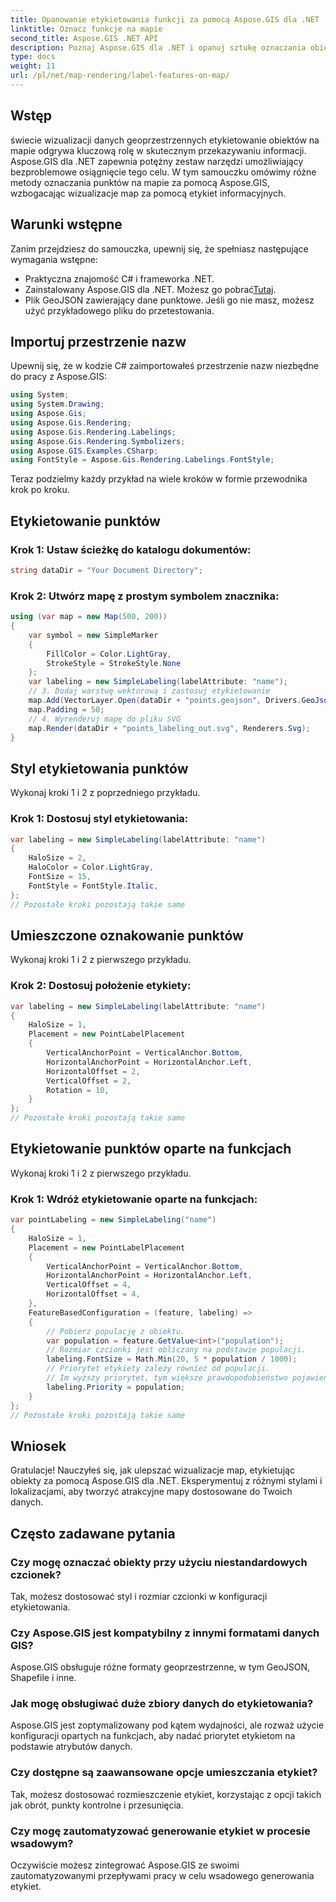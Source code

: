 ```yaml
---
title: Opanowanie etykietowania funkcji za pomocą Aspose.GIS dla .NET
linktitle: Oznacz funkcje na mapie
second_title: Aspose.GIS .NET API
description: Poznaj Aspose.GIS dla .NET i opanuj sztukę oznaczania obiektów na mapach. Ulepsz swoje wizualizacje geoprzestrzenne bez wysiłku. #Aspose #GIS
type: docs
weight: 11
url: /pl/net/map-rendering/label-features-on-map/
---
```

## Wstęp
świecie wizualizacji danych geoprzestrzennych etykietowanie obiektów na mapie odgrywa kluczową rolę w skutecznym przekazywaniu informacji. Aspose.GIS dla .NET zapewnia potężny zestaw narzędzi umożliwiający bezproblemowe osiągnięcie tego celu. W tym samouczku omówimy różne metody oznaczania punktów na mapie za pomocą Aspose.GIS, wzbogacając wizualizacje map za pomocą etykiet informacyjnych.
## Warunki wstępne
Zanim przejdziesz do samouczka, upewnij się, że spełniasz następujące wymagania wstępne:
- Praktyczna znajomość C# i frameworka .NET.
-  Zainstalowany Aspose.GIS dla .NET. Możesz go pobrać[Tutaj](https://releases.aspose.com/gis/net/).
- Plik GeoJSON zawierający dane punktowe. Jeśli go nie masz, możesz użyć przykładowego pliku do przetestowania.
## Importuj przestrzenie nazw
Upewnij się, że w kodzie C# zaimportowałeś przestrzenie nazw niezbędne do pracy z Aspose.GIS:
```csharp
using System;
using System.Drawing;
using Aspose.Gis;
using Aspose.Gis.Rendering;
using Aspose.Gis.Rendering.Labelings;
using Aspose.Gis.Rendering.Symbolizers;
using Aspose.GIS.Examples.CSharp;
using FontStyle = Aspose.Gis.Rendering.Labelings.FontStyle;
```
Teraz podzielmy każdy przykład na wiele kroków w formie przewodnika krok po kroku.
##  Etykietowanie punktów

### Krok 1: Ustaw ścieżkę do katalogu dokumentów:
```csharp
string dataDir = "Your Document Directory";
```
### Krok 2: Utwórz mapę z prostym symbolem znacznika:
```csharp
using (var map = new Map(500, 200))
{
    var symbol = new SimpleMarker
    {
        FillColor = Color.LightGray,
        StrokeStyle = StrokeStyle.None
    };
    var labeling = new SimpleLabeling(labelAttribute: "name");
    // 3. Dodaj warstwę wektorową i zastosuj etykietowanie
    map.Add(VectorLayer.Open(dataDir + "points.geojson", Drivers.GeoJson), symbol, labeling);
    map.Padding = 50;
    // 4. Wyrenderuj mapę do pliku SVG
    map.Render(dataDir + "points_labeling_out.svg", Renderers.Svg);
}
```
## Styl etykietowania punktów

Wykonaj kroki 1 i 2 z poprzedniego przykładu.

### Krok 1: Dostosuj styl etykietowania:
```csharp
var labeling = new SimpleLabeling(labelAttribute: "name")
{
    HaloSize = 2,
    HaloColor = Color.LightGray,
    FontSize = 15,
    FontStyle = FontStyle.Italic,
};
// Pozostałe kroki pozostają takie same
```
## Umieszczone oznakowanie punktów

Wykonaj kroki 1 i 2 z pierwszego przykładu.
### Krok 2: Dostosuj położenie etykiety:
```csharp
var labeling = new SimpleLabeling(labelAttribute: "name")
{
    HaloSize = 1,
    Placement = new PointLabelPlacement
    {
        VerticalAnchorPoint = VerticalAnchor.Bottom,
        HorizontalAnchorPoint = HorizontalAnchor.Left,
        HorizontalOffset = 2,
        VerticalOffset = 2,
        Rotation = 10,
    }
};
// Pozostałe kroki pozostają takie same
```
## Etykietowanie punktów oparte na funkcjach

Wykonaj kroki 1 i 2 z pierwszego przykładu.

### Krok 1: Wdróż etykietowanie oparte na funkcjach:
```csharp
var pointLabeling = new SimpleLabeling("name")
{
    HaloSize = 1,
    Placement = new PointLabelPlacement
    {
        VerticalAnchorPoint = VerticalAnchor.Bottom,
        HorizontalAnchorPoint = HorizontalAnchor.Left,
        VerticalOffset = 4,
        HorizontalOffset = 4,
    },
    FeatureBasedConfiguration = (feature, labeling) =>
    {
        // Pobierz populację z obiektu.
        var population = feature.GetValue<int>("population");
        // Rozmiar czcionki jest obliczany na podstawie populacji.
        labeling.FontSize = Math.Min(20, 5 * population / 1000);
        // Priorytet etykiety zależy również od populacji.
        // Im wyższy priorytet, tym większe prawdopodobieństwo pojawienia się etykiety na obrazie wyjściowym.
        labeling.Priority = population;
    }
};
// Pozostałe kroki pozostają takie same
```
## Wniosek
Gratulacje! Nauczyłeś się, jak ulepszać wizualizacje map, etykietując obiekty za pomocą Aspose.GIS dla .NET. Eksperymentuj z różnymi stylami i lokalizacjami, aby tworzyć atrakcyjne mapy dostosowane do Twoich danych.
## Często zadawane pytania
### Czy mogę oznaczać obiekty przy użyciu niestandardowych czcionek?
Tak, możesz dostosować styl i rozmiar czcionki w konfiguracji etykietowania.
### Czy Aspose.GIS jest kompatybilny z innymi formatami danych GIS?
Aspose.GIS obsługuje różne formaty geoprzestrzenne, w tym GeoJSON, Shapefile i inne.
### Jak mogę obsługiwać duże zbiory danych do etykietowania?
Aspose.GIS jest zoptymalizowany pod kątem wydajności, ale rozważ użycie konfiguracji opartych na funkcjach, aby nadać priorytet etykietom na podstawie atrybutów danych.
### Czy dostępne są zaawansowane opcje umieszczania etykiet?
Tak, możesz dostosować rozmieszczenie etykiet, korzystając z opcji takich jak obrót, punkty kontrolne i przesunięcia.
### Czy mogę zautomatyzować generowanie etykiet w procesie wsadowym?
Oczywiście możesz zintegrować Aspose.GIS ze swoimi zautomatyzowanymi przepływami pracy w celu wsadowego generowania etykiet.